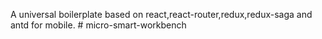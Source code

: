 A universal boilerplate based on react,react-router,redux,redux-saga and antd for mobile.
#   m i c r o - s m a r t - w o r k b e n c h  
 